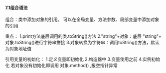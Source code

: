 #### 7.1组合语法
组合：类中添加对象的引用。
     可以在全局变量、方法参数、局部变量中添加对象的引用

重点：
1.print方法底层调用的类.toString()方法
2."string"+对象：底层 "string"+ 对象.toString()进行字符串拼接
3.对象转换为字符串：调用toString()方法，默认为对象地址值

引用变量的初始化：
1.定义变量即初始化
2.构造器中
3.变量使用之前
4.实例初始化
若对象没有初始化即调用 对象.method() ,报空指针异常



